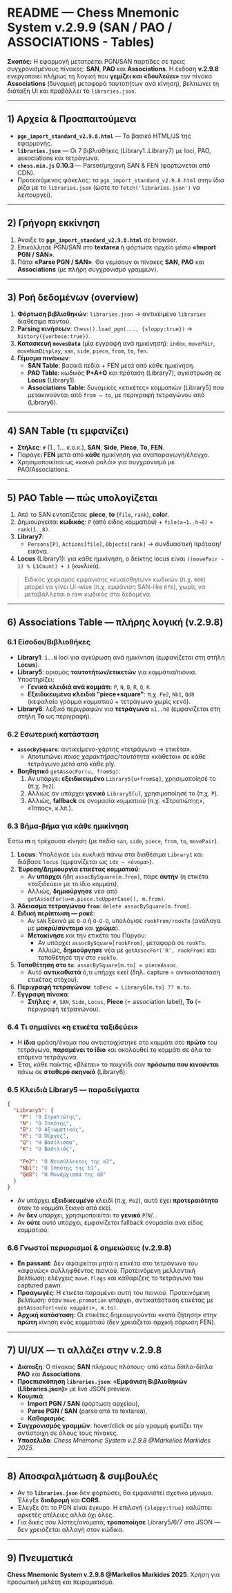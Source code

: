 # README — Chess Mnemonic System v.2.9.9 (SAN / PAO / ASSOCIATIONS - Tables)

**Σκοπός:** Η εφαρμογή μετατρέπει PGN/SAN παρτίδες σε τρεις συγχρονισμένους πίνακες: **SAN**, **PAO** και **Associations**. Η έκδοση **v.2.9.8** ενεργοποιεί πλήρως τη λογική που **γεμίζει και «δουλεύει»** τον πίνακα **Associations** (δυναμική μεταφορά ταυτοτήτων ανά κίνηση), βελτιώνει τη διάταξη UI και προβάλλει το `libraries.json`.

---

## 1) Αρχεία & Προαπαιτούμενα
- **`pgn_import_standard_v2.9.8.html`** — Το βασικό HTML/JS της εφαρμογής.
- **`libraries.json`** — Οι 7 βιβλιοθήκες (Library1..Library7) με loci, PAO, associations και τετράγωνα.
- **`chess.min.js` 0.10.3** — Parser/μηχανή SAN & FEN (φορτώνεται από CDN).
- Προτεινόμενος φάκελος: το `pgn_import_standard_v2.9.8.html` στην ίδια ρίζα με το `libraries.json` (ώστε το `fetch('libraries.json')` να λειτουργεί).

---

## 2) Γρήγορη εκκίνηση
1. Άνοιξε το **`pgn_import_standard_v2.9.8.html`** σε browser.
2. Επικόλλησε PGN/SAN στο **textarea** ή φόρτωσε αρχείο μέσω **«Import PGN / SAN»**.
3. Πάτα **«Parse PGN / SAN»**. Θα γεμίσουν οι πίνακες **SAN**, **PAO** και **Associations** (με πλήρη συγχρονισμό γραμμών).

---

## 3) Ροή δεδομένων (overview)
1. **Φόρτωση βιβλιοθηκών**: `libraries.json` → αντικείμενο `libraries` διαθέσιμο παντού.
2. **Parsing κινήσεων**: `Chess().load_pgn(..., {sloppy:true})` → `history({verbose:true})`.
3. **Κατασκευή `movesData`** (μία εγγραφή ανά ημικίνηση): `index`, `movePair`, `moveNumDisplay`, `san`, `side`, `piece`, `from`, `to`, `fen`.
4. **Γέμισμα πινάκων**: 
   - **SAN Table**: βασικά πεδία + FEN μετά από κάθε ημικίνηση.
   - **PAO Table**: κωδικός **P+A+O** και πρόταση (Library7), αγκίστρωση σε **Locus** (Library1).
   - **Associations Table**: δυναμικές «ετικέτες» κομματιών (Library5) που μετακινούνται από `from → to`, με περιγραφή τετραγώνου από (Library6).

---

## 4) SAN Table (τι εμφανίζει)
- **Στήλες**: `#` (1., 1... κ.ο.κ.), **SAN**, **Side**, **Piece**, **To**, **FEN**.
- Παράγει **FEN** μετά από **κάθε** ημικίνηση για αναπαραγωγή/έλεγχο.
- Χρησιμοποιείται ως «κοινό ρολόι» για συγχρονισμό με PAO/Associations.

---

## 5) PAO Table — πώς υπολογίζεται
1. Από το SAN εντοπίζεται: **piece**, **to** (`file`, `rank`), **color**.
2. Δημιουργείται **κωδικός**: `P` (από είδος κομματιού) + `file(a→1..h→8)` + `rank(1..8)`.
3. **Library7**:
   - `Persons[P]`, `Actions[file]`, `Objects[rank]` → συνδυαστική πρόταση/εικόνα.
4. **Locus** (Library1): για κάθε ημικίνηση, ο δείκτης locus είναι `((movePair - 1) % L1Count) + 1` (κυκλικά).

> Ειδικός χειρισμός εμφάνισης «ευαίσθητων» κωδικών (π.χ. `666`) μπορεί να γίνει UI-wise (π.χ. εμφάνιση SAN-like `Kf6`), χωρίς να μεταβάλλεται ο raw κωδικός στα δεδομένα.

---

## 6) Associations Table — πλήρης λογική (v.2.9.8)

### 6.1 Είσοδοι/Βιβλιοθήκες
- **Library1**: `1..N` loci για αγκύρωση ανά ημικίνηση (εμφανίζεται στη στήλη **Locus**).
- **Library5**: ορισμός **ταυτοτήτων/ετικετών** για κομμάτια/πιόνια. Υποστηρίζει:
  - **Γενικά κλειδιά ανά κομμάτι**: `P`, `N`, `B`, `R`, `Q`, `K`.
  - **Εξειδικευμένα κλειδιά "piece+square"**: π.χ. `Pe2`, `Nb1`, `Qd8` (κεφαλαίο γράμμα κομματιού + τετράγωνο χωρίς κενό).
- **Library6**: λεξικό περιγραφών για **τετράγωνα** `a1..h8` (εμφανίζεται στη στήλη **To** ως περιγραφή).

### 6.2 Εσωτερική κατάσταση
- **`assocBySquare`**: αντικείμενο-χάρτης «τετράγωνο → ετικέτα». 
  - Αποτυπώνει *ποιος χαρακτήρας/ταυτότητα* «κάθεται» σε κάθε τετράγωνο *μετά* από κάθε ply.
- **Βοηθητικό** `getAssocFor(u, fromSq)`:
  1. Αν υπάρχει **εξειδικευμένο** `Library5[u+fromSq]`, χρησιμοποίησέ το (π.χ. `Pe2`).
  2. Αλλιώς αν υπάρχει **γενικό** `Library5[u]`, χρησιμοποίησέ το (π.χ. `P`).
  3. Αλλιώς, **fallback** σε ονομασία κομματιού (π.χ. «Στρατιώτης», «Ίππος», κ.λπ.).

### 6.3 Βήμα-βήμα για κάθε ημικίνηση
Έστω **m** η τρέχουσα κίνηση (με πεδία `san`, `side`, `piece`, `from`, `to`, `movePair`).

1. **Locus**: Υπολόγισε `idx` κυκλικά πάνω στα διαθέσιμα `Library1` και διάβασε `locus` (εμφανίζεται ως `idx — <όνομα>`).
2. **Έυρεση/Δημιουργία ετικέτας κομματιού**:
   - Αν **υπάρχει** ήδη `assocBySquare[m.from]`, πάρε **αυτήν** (η ετικέτα «ταξιδεύει» με το ίδιο κομμάτι).
   - Αλλιώς, **δημιούργησε** νέα από `getAssocFor(u=m.piece.toUpperCase(), m.from)`.
3. **Άδειασμα τετραγώνου `from`**: `delete assocBySquare[m.from]`.
4. **Ειδική περίπτωση — ροκέ**:
   - Αν `SAN` ξεκινά με `O-O` ή `O-O-O`, υπολόγισε `rookFrom/rookTo` (ανάλογα με **μακρύ/σύντομο** και **χρώμα**).
   - **Μετακίνησε** και την ετικέτα του Πύργου: 
     - Αν υπάρχει `assocBySquare[rookFrom]`, μεταφορά σε `rookTo`.
     - Αλλιώς, **δημιούργησε** νέα με `getAssocFor('R', rookFrom)` και τοποθέτησέ την στο `rookTo`.
5. **Τοποθέτηση στο `to`**: `assocBySquare[m.to] = pieceAssoc`.
   - Αυτό **αντικαθιστά** ό,τι υπήρχε εκεί (δηλ. capture = αντικατάσταση ετικέτας στόχου).
6. **Περιγραφή τετραγώνου**: `toDesc = Library6[m.to] ?? m.to`.
7. **Εγγραφή πίνακα**: 
   - **Στήλες**: `#`, `SAN`, `Side`, `Locus`, **Piece** (= association label), **To** (= περιγραφή τετραγώνου).

### 6.4 Τι σημαίνει «η ετικέτα ταξιδεύει»
- Η **ίδια** φράση/όνομα που αντιστοιχίστηκε στο κομμάτι στο **πρώτο** του τετράγωνο, **παραμένει το ίδιο** και ακολουθεί το κομμάτι σε όλα τα επόμενα τετράγωνα.
- Έτσι, κάθε παίκτης «βλέπει» το παιχνίδι σαν **πρόσωπα που κινούνται** πάνω σε **σταθερό σκηνικό** (Library6).

### 6.5 Κλειδιά Library5 — παραδείγματα
```json
{
  "Library5": {
    "P": "Ο Στρατιώτης",
    "N": "Ο Ιππότης",
    "B": "Ο Αξιωματικός",
    "R": "Ο Πύργος",
    "Q": "Η Βασίλισσα",
    "K": "Ο Βασιλιάς",

    "Pe2": "Ο Νεοσύλλεκτος της e2",
    "Nb1": "Ο Ιππότης της b1",
    "Qd8": "Η Μονάρχισσα της d8"
  }
}
```
- Αν υπάρχει **εξειδικευμένο** κλειδί (π.χ. `Pe2`), αυτό έχει **προτεραιότητα** όταν το κομμάτι ξεκινά από εκεί.
- Αν **δεν** υπάρχει, χρησιμοποιείται το **γενικό** `P`/`N`/…
- Αν **ούτε** αυτό υπάρχει, εμφανίζεται fallback ονομασία ανά είδος κομματιού.

### 6.6 Γνωστοί περιορισμοί & σημειώσεις (v.2.9.8)
- **En passant**: Δεν αφαιρείται ρητά η ετικέτα στο τετράγωνο του «αφανώς» συλληφθέντος πιονιού. Προτεινόμενη μελλοντική βελτίωση: ελέγχεις `move.flags` και καθαρίζεις το τετράγωνο του captured pawn.
- **Προαγωγές**: Η ετικέτα παραμένει αυτή του πιονιού. Προτεινόμενη βελτίωση: όταν `move.promotion` υπάρχει, αντικατάσταση ετικέτας με `getAssocFor(<νέο κομμάτι>, m.to)`.
- **Αρχική κατάσταση**: Οι ετικέτες δημιουργούνται «κατά ζήτηση» στην **πρώτη** κίνηση ενός κομματιού (δεν χρειάζεται αρχική σάρωση FEN).

---

## 7) UI/UX — τι αλλάζει στην v.2.9.8
- **Διάταξη**: Ο πίνακας **SAN** πλήρους πλάτους· από κάτω δίπλα-δίπλα **PAO** και **Associations**.
- **Προεπισκόπηση `libraries.json`**: «**Εμφάνιση Βιβλιοθηκών (Llibraries.json)**» με live JSON preview.
- **Κουμπιά**: 
  - **Import PGN / SAN** (φόρτωση αρχείου),
  - **Parse PGN / SAN** (parse από το textarea),
  - **Καθαρισμός**.
- **Συγχρονισμός γραμμών**: hover/click σε μία γραμμή φωτίζει την αντίστοιχη σε όλους τους πίνακες.
- **Υποσέλιδο**: *Chess Mnemonic System v.2.9.8 @Markellos Markides 2025*.

---

## 8) Αποσφαλμάτωση & συμβουλές
- Αν το **`libraries.json`** δεν φορτώσει, θα εμφανιστεί σχετικό μήνυμα. Έλεγξε **διαδρομή** και **CORS**.
- Έλεγξε ότι το PGN είναι έγκυρο. Η επιλογή `{sloppy:true}` καλύπτει αρκετές ατέλειες αλλά όχι όλες.
- Για δικές σου λίστες/ονόματα, **τροποποίησε** Library5/6/7 στο JSON — δεν χρειάζεται αλλαγή στον κώδικα.

---

## 9) Πνευματικά
**Chess Mnemonic System v.2.9.8 @Markellos Markides 2025**. Χρήση για προσωπική μελέτη και πειραματισμό.
